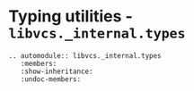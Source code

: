 # Typing utilities - `libvcs._internal.types`

```{eval-rst}
.. automodule:: libvcs._internal.types
   :members:
   :show-inheritance:
   :undoc-members:
```
